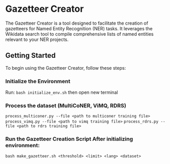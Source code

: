 # Gazetteer Creator
The Gazetteer Creator is a tool designed to facilitate the creation of gazetteers for Named Entity Recognition (NER) tasks. It leverages the Wikidata search tool to compile comprehensive lists of named entities relevant to your NER projects.

## Getting Started
To begin using the Gazetteer Creator, follow these steps:

### Initialize the Environment
Run: `bash initialize_env.sh` then open new terminal

### Process the dataset (MultiCoNER, ViMQ, RDRS)
`process_multiconer.py --file <path to multiconer training file>`
`process_vimq.py --file <path to vimq training file>`
`process_rdrs.py --file <path to rdrs training file>`

### Run the Gazetteer Creation Script After initializing environment:
`bash make_gazetteer.sh <threshold> <limit> <lang> <dataset>`
